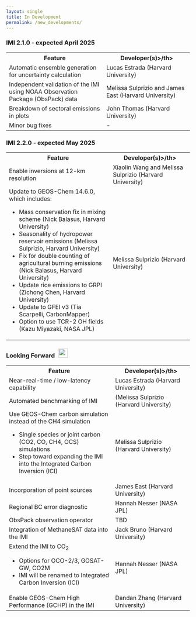 ```yaml
---
layout: single
title: In Development
permalink: /new_developments/
---
```


<h3>IMI 2.1.0 - expected April 2025</h3>
<table style="font-size:0.9em width:100%">
	<tr>
    	<th style="width=70%">Feature</th>
    	<th>Developer(s)>/th>
    </tr>
	<tr>
    	<td>Automatic ensemble generation for uncertainty calculation</td>
    	<td>Lucas Estrada (Harvard University)</td>
    </tr>
    <tr>
    	<td>Independent validation of the IMI using NOAA Observation Package (ObsPack) data</td>
    	<td>Melissa Sulprizio and James East (Harvard University)</td>
    </tr>
    <tr>
		<td>Breakdown of sectoral emissions in plots</td>
		<td>John Thomas (Harvard University)</td>
	</tr>
	<tr>
    	<td>Minor bug fixes</td>
    	<td> - </td>
   	</tr>
</table>

<h3>IMI 2.2.0 - expected May 2025</h3>
<table style="font-size:0.9em width=100%">
	<tr>
    	<th style="width=70%">Feature</th>
    	<th>Developer(s)>/th>
    </tr>
	<tr>
	    <td>Enable inversions at 12-km resolution</td>
	    <td>Xiaolin Wang and Melissa Sulprizio (Harvard University)</td>
	</tr>
	<tr>
	    <td>Update to GEOS-Chem 14.6.0, which includes:
    	   <ul>
             <li>Mass conservation fix in mixing scheme (Nick Balasus, Harvard University)</li>
             <li>Seasonality of hydropower reservoir emissions (Melissa Sulprizio, Harvard University)</li>
       	     <li>Fix for double counting of agricultural burning emissions (Nick Balasus, Harvard University)</li>
            <li>Update rice emissions to GRPI (Zichong Chen, Harvard University)</li>
            <li>Update to GFEI v3 (Tia Scarpelli, CarbonMapper)</li>
            <li>Option to use TCR-2 OH fields (Kazu Miyazaki, NASA JPL)</li>
          </ul>
        </td>
        <td>Melissa Sulprizio (Harvard University)</td>
	</tr>
</table>

<h3>Looking Forward<span><img src = "https://raw.githubusercontent.com/FortAwesome/Font-Awesome/6.x/svgs/solid/arrow-trend-up.svg" style = "height: 25px; width: 25px; margin-bottom: 5px; margin-left: 10px;"></span></h3>
<table style="font-size:0.9em width=100%">
	<tr>
    	<th style="width=70%">Feature</th>
    	<th>Developer(s)>/th>
    </tr>
	<tr>
	    <td>Near-real-time / low-latency capability</td>
	    <td>Lucas Estrada (Harvard University)</td>
	</tr>
    <tr>
    	<td>Automated benchmarking of IMI</td>
    	<td>(Melissa Sulprizio (Harvard University)</td>
	</tr>
    <tr>
    	<td>Use GEOS-Chem carbon simulation instead of the CH4 simulation
    	   <ul>
             <li>Single species or joint carbon (CO2, CO, CH4, OCS) simulations</li>
             <li>Step toward expanding the IMI into the Integrated Carbon Inversion (ICI)</li>
           </ul>
    	</td>
    	<td>Melissa Sulprizio (Harvard University)</td>
    </tr>
    <tr>
    	<td>Incorporation of point sources</td>
    	<td>James East (Harvard University)</td>
    </tr>
    <tr>
    	<td>Regional BC error diagnostic</td>
    	<td>Hannah Nesser (NASA JPL)</td>
    </tr>
    <tr>
 	 	<td>ObsPack observation operator</td>
 	 	<td>TBD</td>
 	</tr>
    <tr>
    	<td>Integration of MethaneSAT data into the IMI</td>
    	<td>Jack Bruno (Harvard University)</td>
    </tr>
    <tr>
    	<td>Extend the IMI to CO<sub>2</sub>
    	  <ul>
    	     <li>Options for OCO-2/3, GOSAT-GW, CO2M</li>
             <li>IMI will be renamed to Integrated Carbon Inversion (ICI)</li>
          </ul>
        </td>
    	<td>Hannah Nesser (NASA JPL)</td>
    </tr>
    <tr>
    	<td>Enable GEOS-Chem High Performance (GCHP) in the IMI</td>
    	<td>Dandan Zhang (Harvard University)</td>
</table>
